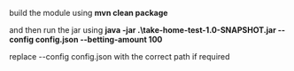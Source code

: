 build the module using
    **mvn clean package**
    
and then run the jar using
    **java -jar .\take-home-test-1.0-SNAPSHOT.jar --config config.json --betting-amount 100**

replace --config config.json with the correct path if required
